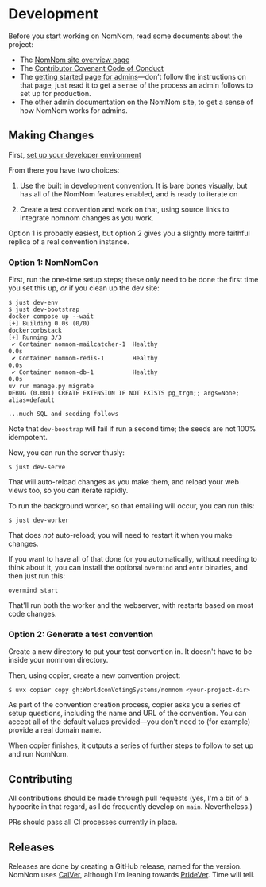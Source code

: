 # Development

Before you start working on NomNom, read some documents about the project:

* The [NomNom site overview page](https://nomnom.fans)
* The [Contributor Covenant Code of Conduct](https://nomnom.fans/code_of_conduct.html)
* The [getting started page for admins](https://nomnom.fans/admin/getting_started.html)—don’t follow the instructions on that page, just read it to get a sense of the process an admin follows to set up for production.
* The other admin documentation on the NomNom site, to get a sense of how NomNom works for admins.

## Making Changes

First, [set up your developer environment](./bootstrap.md)

From there you have two choices:

1. Use the built in development convention. It is bare bones visually, but has all of the NomNom features enabled, and is ready to iterate on

2. Create a test convention and work on that, using source links to integrate nomnom changes as you work.

Option 1 is probably easiest, but option 2 gives you a slightly more faithful replica of a real convention instance.

### Option 1: NomNomCon

First, run the one-time setup steps; these only need to be done the first time you set this up, _or_ if you clean up the dev site:

```shellsession
$ just dev-env
$ just dev-bootstrap
docker compose up --wait
[+] Building 0.0s (0/0)                                                                   docker:orbstack
[+] Running 3/3
 ✔ Container nomnom-mailcatcher-1  Healthy                                                           0.0s
 ✔ Container nomnom-redis-1        Healthy                                                           0.0s
 ✔ Container nomnom-db-1           Healthy                                                           0.0s
uv run manage.py migrate
DEBUG (0.001) CREATE EXTENSION IF NOT EXISTS pg_trgm;; args=None; alias=default

...much SQL and seeding follows
```

Note that `dev-boostrap` will fail if run a second time; the seeds are not 100% idempotent.

Now, you can run the server thusly:

```shellsession
$ just dev-serve
```

That will auto-reload changes as you make them, and reload your web views too, so you can iterate rapidly.

To run the background worker, so that emailing will occur, you can run this:

```shellsession
$ just dev-worker
```

That does _not_ auto-reload; you will need to restart it when you make changes.

If you want to have all of that done for you automatically, without needing to think about it, you can install the optional `overmind` and `entr` binaries, and then just run this:

```shellsession
overmind start
```

That'll run both the worker and the webserver, with restarts based on most code changes.


### Option 2: Generate a test convention

Create a new directory to put your test convention in. It doesn't have to be inside your nomnom directory.

Then, using copier, create a new convention project:

```shellsession
$ uvx copier copy gh:WorldconVotingSystems/nomnom <your-project-dir>
```

As part of the convention creation process, copier asks you a series of setup
questions, including the name and URL of the convention. You can accept all of
the default values provided—you don't need to (for example) provide a real
domain name.

When copier finishes, it outputs a series of further steps to follow to
set up and run NomNom.

## Contributing

All contributions should be made through pull requests (yes, I'm a bit of a hypocrite in that regard, as I do frequently develop on `main`. Nevertheless.)

PRs should pass all CI processes currently in place.

## Releases

Releases are done by creating a GitHub release, named for the version. NomNom uses [CalVer](https://calver.org/), although I'm leaning towards [PrideVer](https://pridever.org/). Time will tell.

